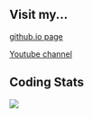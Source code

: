 ## Visit my...
[github.io page](https://ivnlum.github.io/)

[Youtube channel](https://www.youtube.com/@Ivan_Lum)

## Coding Stats
![](https://github-readme-stats.vercel.app/api/top-langs/?username=IvnLum)

<!--
**IvnLum/IvnLum** is a ✨ _special_ ✨ repository because its `README.md` (this file) appears on your GitHub profile.

Here are some ideas to get you started:

- 🔭 I’m currently working on ...
- 🌱 I’m currently learning ...
- 👯 I’m looking to collaborate on ...
- 🤔 I’m looking for help with ...
- 💬 Ask me about ...
- 📫 How to reach me: ...
- 😄 Pronouns: ...
- ⚡ Fun fact: ...
-->
